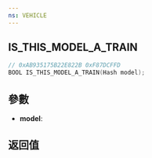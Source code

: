 ```yaml
---
ns: VEHICLE
---
```

## IS_THIS_MODEL_A_TRAIN

```c
// 0xAB935175B22E822B 0xF87DCFFD
BOOL IS_THIS_MODEL_A_TRAIN(Hash model);
```


## 參數
* **model**: 

## 返回值
